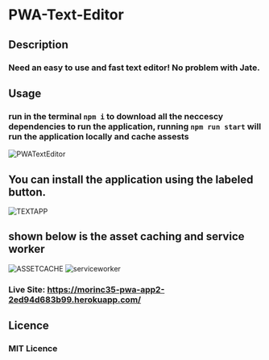 # PWA-Text-Editor
## Description
### Need an easy to use and fast text editor! No problem with Jate.

## Usage
### run in the terminal `npm i` to download all the neccescy dependencies to run the application, running `npm run start` will run the application locally and cache assests 

![PWATextEditor](Morinc35\PWA-Text-Editor\assets\PWA-Browser.PNG)
## You can install the application using the labeled button.
![TEXTAPP](Morinc35\PWA-Text-Editor\client\assets\TEXTAPP.PNG)

## shown below is the asset caching and service worker
![ASSETCACHE](Morinc35\PWA-Text-Editor\assets\ASSETCACHE.PNG)
![serviceworker](Morinc35\PWA-Text-Editor\assets\serviceworker.PNG)

### Live Site: https://morinc35-pwa-app2-2ed94d683b99.herokuapp.com/

## Licence
### MIT Licence